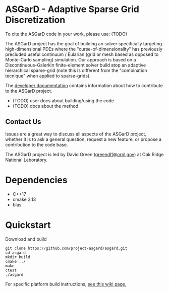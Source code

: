 # ASGarD - Adaptive Sparse Grid Discretization

To cite the ASGarD code in your work, please use: (TODO)

The ASGarD project has the goal of building an solver specifically targeting
high-dimensional PDEs where the "curse-of-dimensionality" has previously
precluded useful continuum / Eularian (grid or mesh based as opposed to
Monte-Carlo sampling) simulation. Our approach is based on a
Discontinuous-Galerkin finite-element solver build atop an adaptive hierarchical
sparse-grid (note this is different from the "combination tecnique" when applied
to sparse-grids).

The [developer documentation](https://github.com/project-asgard/ASGarD/wiki/developing)
contains information about how to contribute to the ASGarD project.

- (TODO) user docs about building/using the code
- (TODO) docs about the method

## Contact Us

Issues are a great way to discuss all aspects of the ASGarD project, whether it
is to ask a general question, request a new feature, or propose a contribution
to the code base.

The ASGarD project is led by David Green (greendl1@ornl.gov) at Oak Ridge
National Laboratory.

# Dependencies
*  C++17
*  cmake 3.13
*  blas

# Quickstart

Download and build
```
git clone https://github.com/project-asgard/asgard.git
cd asgard
mkdir build
cmake ../
make
ctest
./asgard
```

For specific platform build instructions, [see this wiki page.](https://github.com/project-asgard/asgard/wiki/platforms)
